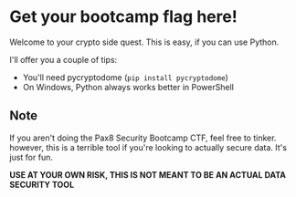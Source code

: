 # Get your bootcamp flag here!

Welcome to your crypto side quest. This is easy, if you can use Python.

I'll offer you a couple of tips:
- You'll need pycryptodome (``pip install pycryptodome``)
- On Windows, Python always works better in PowerShell

## Note
If you aren't doing the Pax8 Security Bootcamp CTF, feel free to tinker. however, this is a terrible tool if you're looking to actually secure data. It's just for fun.

**USE AT YOUR OWN RISK, THIS IS NOT MEANT TO BE AN ACTUAL DATA SECURITY TOOL**